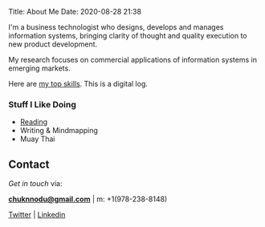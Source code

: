 Title: About Me
Date: 2020-08-28 21:38

I'm a business technologist who designs, develops and manages 
information systems, bringing clarity of thought and quality execution to new product development. 

My research focuses on commercial applications of information systems in emerging markets.

Here are [my top skills](https://secure.plum.io/p/o93Pr7IyMGN98jHG9suN5A). This is a digital log. 



### Stuff I Like Doing
- [Reading](https://chunnodu.com/my-2020-reading-list.html)
- Writing & Mindmapping
- Muay Thai

## Contact

_Get in touch_ via: 

 **[chuknnodu@gmail.com](mailto:chuknnodu@gmail.com)** |  m: +1(978-238-8148) 

[Twitter](https://www.twitter.com/geoponge) | [Linkedin](https://www.linkedin/in/chunnodu)